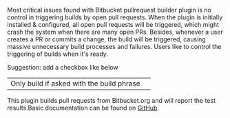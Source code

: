 Most critical issues found with Bitbucket pullrequest builder plugin is
no control in triggering builds by open pull requests. When the plugin
is initially installed & configured, all open pull requests will be
triggered, which might crash the system when there are many open PRs.
Besides, whenever a user creates a PR or commits a change, the build
will be triggered, causing massive unnecessary build processes and
failures. Users like to control the triggering of builds when it's
ready.

Suggestion: add a checkbox like below

|                                           |     |
|-------------------------------------------|-----|
| Only build if asked with the build phrase |     |

This plugin builds pull requests from Bitbucket.org and will report the
test results.Basic documentation can be found on
[GitHub](https://github.com/jenkinsci/bitbucket-pullrequest-builder-plugin#readme).

  
